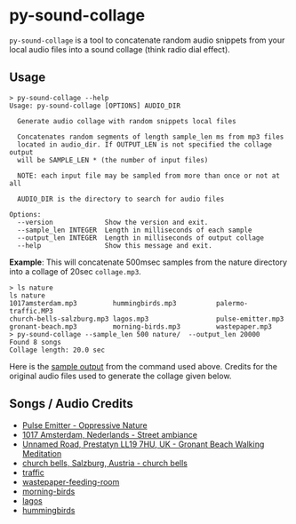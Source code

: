 # py-sound-collage

`py-sound-collage` is a tool to concatenate random audio snippets from your local audio files into a sound collage (think radio dial effect). 


## Usage

```
> py-sound-collage --help
Usage: py-sound-collage [OPTIONS] AUDIO_DIR

  Generate audio collage with random snippets local files

  Concatenates random segments of length sample_len ms from mp3 files
  located in audio_dir. If OUTPUT_LEN is not specified the collage output
  will be SAMPLE_LEN * (the number of input files)

  NOTE: each input file may be sampled from more than once or not at all

  AUDIO_DIR is the directory to search for audio files

Options:
  --version             Show the version and exit.
  --sample_len INTEGER  Length in milliseconds of each sample
  --output_len INTEGER  Length in milliseconds of output collage
  --help                Show this message and exit.
```

__Example__: This will concatenate 500msec samples from the nature directory into a collage of 20sec `collage.mp3`. 

```
> ls nature
ls nature
1017amsterdam.mp3         hummingbirds.mp3          palermo-traffic.MP3
church-bells-salzburg.mp3 lagos.mp3                 pulse-emitter.mp3
gronant-beach.mp3         morning-birds.mp3         wastepaper.mp3
> py-sound-collage --sample_len 500 nature/  --output_len 20000
Found 8 songs
Collage length: 20.0 sec
```
Here is the [sample output](https://gist.github.com/connnnor/36eb27a6ae15911b030f4c42d6cf9883/raw/01f47bbfb30f8b1dcb7173ee24c5788c73ea60fd/collage.mp3) from the command used above. Credits for the original audio files used to generate the collage given below.

## Songs / Audio Credits

* [Pulse Emitter - Oppressive Nature](https://archive.org/details/Oppressive_Nature-4243)
* [1017 Amsterdam, Nederlands - Street ambiance](https://archive.org/details/aporee_43428_49466)
* [Unnamed Road, Prestatyn LL19 7HU, UK - Gronant Beach Walking Meditation](https://archive.org/details/aporee_37542_42986)
* [church bells, Salzburg, Austria - church bells](https://archive.org/details/aporee_15426_17968)
* [traffic](https://archive.org/details/aporee_6832_8504)
* [wastepaper-feeding-room](https://archive.org/details/aporee_27365_31525)
* [morning-birds](https://archive.org/details/aporee_7083_8788)
* [lagos](https://archive.org/details/aporee_5762_7243)
* [hummingbirds](https://archive.org/details/aporee_32356_37202)
